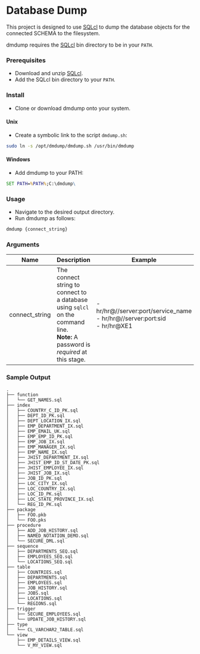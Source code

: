 # Database Dump

This project is designed to use [SQLcl](http://www.oracle.com/technetwork/developer-tools/sqlcl/downloads/index.html) to dump the database objects for the connected SCHEMA to the filesystem.

dmdump requires the [SQLcl](http://www.oracle.com/technetwork/developer-tools/sqlcl/downloads/index.html) bin directory to be in your `PATH`.

### Prerequisites
- Download and unzip [SQLcl](http://www.oracle.com/technetwork/developer-tools/sqlcl/downloads/index.html).
- Add the SQLcl bin directory to your `PATH`.

### Install
- Clone or download dmdump onto your system.

#### Unix
- Create a symbolic link to the script `dmdump.sh`:
```bash
sudo ln -s /opt/dmdump/dmdump.sh /usr/bin/dmdump
```

#### Windows
- Add dmdump to your PATH:
```bat
SET PATH=%PATH%;C:\dmdump\
```

### Usage
- Navigate to the desired output directory.
- Run dmdump as follows:
```bash
dmdump {connect_string}
```

### Arguments
|Name  | Description             | Example |
|---            |---                      | ---     |
| connect_string | The connect string to connect to a database using `sqlcl` on the command line. <br>**Note:** A password is *required* at this stage. | - hr/hr@//server:port/service_name  <br />- hr/hr@//server:port:sid  <br />- hr/hr@XE1 |

### Sample Output
```
.
├── function
│   └── GET_NAMES.sql
├── index
│   ├── COUNTRY_C_ID_PK.sql
│   ├── DEPT_ID_PK.sql
│   ├── DEPT_LOCATION_IX.sql
│   ├── EMP_DEPARTMENT_IX.sql
│   ├── EMP_EMAIL_UK.sql
│   ├── EMP_EMP_ID_PK.sql
│   ├── EMP_JOB_IX.sql
│   ├── EMP_MANAGER_IX.sql
│   ├── EMP_NAME_IX.sql
│   ├── JHIST_DEPARTMENT_IX.sql
│   ├── JHIST_EMP_ID_ST_DATE_PK.sql
│   ├── JHIST_EMPLOYEE_IX.sql
│   ├── JHIST_JOB_IX.sql
│   ├── JOB_ID_PK.sql
│   ├── LOC_CITY_IX.sql
│   ├── LOC_COUNTRY_IX.sql
│   ├── LOC_ID_PK.sql
│   ├── LOC_STATE_PROVINCE_IX.sql
│   └── REG_ID_PK.sql
├── package
│   ├── FOO.pkb
│   └── FOO.pks
├── procedure
│   ├── ADD_JOB_HISTORY.sql
│   ├── NAMED_NOTATION_DEMO.sql
│   └── SECURE_DML.sql
├── sequence
│   ├── DEPARTMENTS_SEQ.sql
│   ├── EMPLOYEES_SEQ.sql
│   └── LOCATIONS_SEQ.sql
├── table
│   ├── COUNTRIES.sql
│   ├── DEPARTMENTS.sql
│   ├── EMPLOYEES.sql
│   ├── JOB_HISTORY.sql
│   ├── JOBS.sql
│   ├── LOCATIONS.sql
│   └── REGIONS.sql
├── trigger
│   ├── SECURE_EMPLOYEES.sql
│   └── UPDATE_JOB_HISTORY.sql
├── type
│   └── CL_VARCHAR2_TABLE.sql
└── view
    ├── EMP_DETAILS_VIEW.sql
    └── V_MY_VIEW.sql
```
